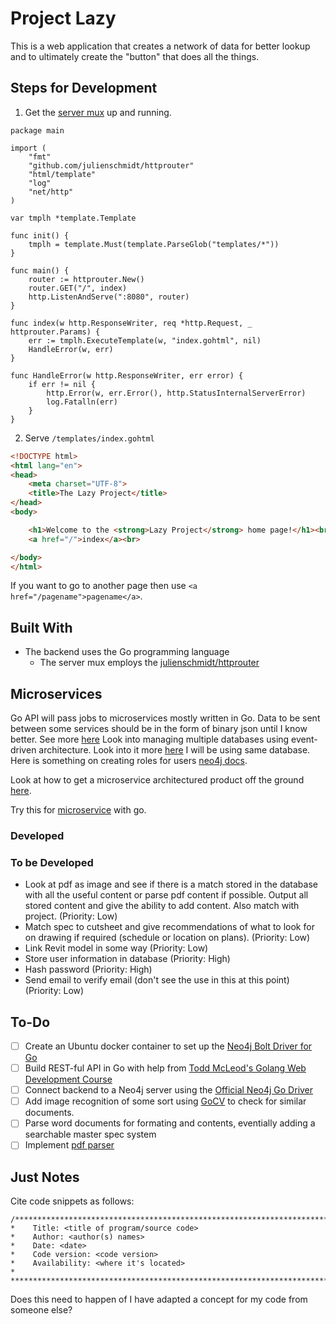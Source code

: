 # Project Lazy

This is a web application that creates a network of data for better lookup and to ultimately create the "button" that does all the things.

## Steps for Development
1.  Get the [server mux](https://godoc.org/github.com/julienschmidt/httprouter) up and running.
 
```golang
package main

import (
	"fmt"
	"github.com/julienschmidt/httprouter"
	"html/template"
	"log"
	"net/http"
)

var tmplh *template.Template

func init() {
	tmplh = template.Must(template.ParseGlob("templates/*"))
}

func main() {
	router := httprouter.New()
	router.GET("/", index)
	http.ListenAndServe(":8080", router)
}

func index(w http.ResponseWriter, req *http.Request, _ httprouter.Params) {
	err := tmplh.ExecuteTemplate(w, "index.gohtml", nil)
	HandleError(w, err)
}

func HandleError(w http.ResponseWriter, err error) {
	if err != nil {
		http.Error(w, err.Error(), http.StatusInternalServerError)
		log.Fatalln(err)
	}
}
```
2. Serve `/templates/index.gohtml`

```html
<!DOCTYPE html>
<html lang="en">
<head>
    <meta charset="UTF-8">
    <title>The Lazy Project</title>
</head>
<body>

    <h1>Welcome to the <strong>Lazy Project</strong> home page!</h1><br>
    <a href="/">index</a><br>

</body>
</html>
```
If you want to go to another page then use `<a href="/pagename">pagename</a>`.

## Built With

- The backend uses the Go programming language
  - The server mux employs the [julienschmidt/httprouter](https://godoc.org/github.com/julienschmidt/httprouter)

## Microservices
Go API will pass jobs to microservices mostly written in Go. Data to be sent between some services should be in the form of binary json until I know better. See more [here](https://medium.com/@nathankpeck/microservice-principles-smart-endpoints-and-dumb-pipes-5691d410700f) Look into managing multiple databases using event-driven architecture. Look into it more [here](https://microservices.io/patterns/data/database-per-service.html) I will be using same database. Here is something on creating roles for users [neo4j docs](https://neo4j.com/docs/operations-manual/current/authentication-authorization/subgraph-access-control/).

Look at how to get a microservice architectured product off the ground [here](https://www.devbridge.com/articles/a-6-point-plan-for-implementing-a-scalable-microservices-architecture/).

Try this for [microservice](https://medium.com/@shijuvar/building-microservices-with-event-sourcing-cqrs-in-go-using-grpc-nats-streaming-and-cockroachdb-983f650452aa) with go.

### Developed

### To be Developed
- Look at pdf as image and see if there is a match stored in the database with all the useful content or parse pdf content if possible. Output all stored content and give the ability to add content. Also match with project. (Priority: Low)
- Match spec to cutsheet and give recommendations of what to look for on drawing if required (schedule or location on plans). (Priority: Low)
- Link Revit model in some way (Priority: Low)
- Store user information in database (Priority: High)
- Hash password (Priority: High)
- Send email to verify email (don't see the use in this at this point) (Priority: Low)
## To-Do
- [ ] Create an Ubuntu docker container to set up the [Neo4j Bolt Driver for Go](https://github.com/neo4j/neo4j-go-driver)
- [ ] Build REST-ful API in Go with help from [Todd McLeod's Golang Web Development Course](https://github.com/GoesToEleven/golang-web-dev)
- [ ] Connect backend to a Neo4j server using the [Official Neo4j Go Driver](https://github.com/neo4j/neo4j-go-driver)
- [ ] Add image recognition of some sort using [GoCV](https://gocv.io/) to check for similar documents.
- [ ] Parse word documents for formating and contents, eventially adding a searchable master spec system
- [ ] Implement [pdf parser](https://godoc.org/github.com/unidoc/unidoc/pdf/core#PdfObjectString)

## Just Notes

Cite code snippets as follows:
```
/***************************************************************************************
*    Title: <title of program/source code>
*    Author: <author(s) names>
*    Date: <date>
*    Code version: <code version>
*    Availability: <where it's located>
*
***************************************************************************************/
```

Does this need to happen of I have adapted a concept for my code from someone else?
